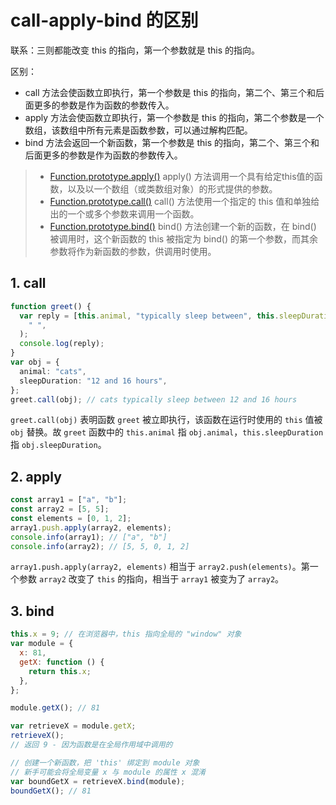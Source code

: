 # call-apply-bind 的区别

联系：三则都能改变 this 的指向，第一个参数就是 this 的指向。

区别：

- call 方法会使函数立即执行，第一个参数是 this 的指向，第二个、第三个和后面更多的参数是作为函数的参数传入。
- apply 方法会使函数立即执行，第一个参数是 this 的指向，第二个参数是一个数组，该数组中所有元素是函数参数，可以通过解构匹配。
- bind 方法会返回一个新函数，第一个参数是 this 的指向，第二个、第三个和后面更多的参数是作为函数的参数传入。

> - [Function.prototype.apply()](https://developer.mozilla.org/zh-CN/docs/Web/JavaScript/Reference/Global_Objects/Function/apply) apply() 方法调用一个具有给定this值的函数，以及以一个数组（或类数组对象）的形式提供的参数。
> - [Function.prototype.call()](https://developer.mozilla.org/zh-CN/docs/Web/JavaScript/Reference/Global_Objects/Function/call) call() 方法使用一个指定的 this 值和单独给出的一个或多个参数来调用一个函数。
> - [Function.prototype.bind()](https://developer.mozilla.org/zh-CN/docs/Web/JavaScript/Reference/Global_Objects/Function/bind) bind() 方法创建一个新的函数，在 bind() 被调用时，这个新函数的 this 被指定为 bind() 的第一个参数，而其余参数将作为新函数的参数，供调用时使用。

## 1. call

```typescript
function greet() {
  var reply = [this.animal, "typically sleep between", this.sleepDuration].join(
    " ",
  );
  console.log(reply);
}
var obj = {
  animal: "cats",
  sleepDuration: "12 and 16 hours",
};
greet.call(obj); // cats typically sleep between 12 and 16 hours
```

`greet.call(obj)` 表明函数 `greet` 被立即执行，该函数在运行时使用的 `this` 值被 `obj` 替换。故 `greet` 函数中的 `this.animal` 指 `obj.animal`，`this.sleepDuration` 指 `obj.sleepDuration`。

## 2. apply

```javascript
const array1 = ["a", "b"];
const array2 = [5, 5];
const elements = [0, 1, 2];
array1.push.apply(array2, elements);
console.info(array1); // ["a", "b"]
console.info(array2); // [5, 5, 0, 1, 2]
```

`array1.push.apply(array2, elements)` 相当于 `array2.push(elements)`。第一个参数 `array2` 改变了 `this` 的指向，相当于 `array1` 被变为了 `array2`。

## 3. bind

```javascript
this.x = 9; // 在浏览器中，this 指向全局的 "window" 对象
var module = {
  x: 81,
  getX: function () {
    return this.x;
  },
};

module.getX(); // 81

var retrieveX = module.getX;
retrieveX();
// 返回 9 - 因为函数是在全局作用域中调用的

// 创建一个新函数，把 'this' 绑定到 module 对象
// 新手可能会将全局变量 x 与 module 的属性 x 混淆
var boundGetX = retrieveX.bind(module);
boundGetX(); // 81
```